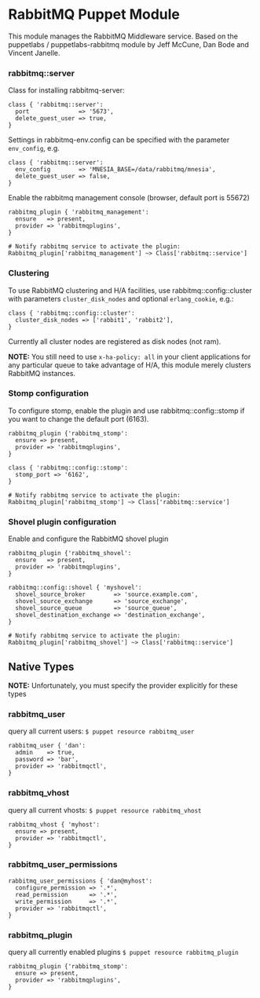 # RabbitMQ Puppet Module
This module manages the RabbitMQ Middleware service.
Based on the puppetlabs / puppetlabs-rabbitmq module by Jeff McCune, Dan Bode and Vincent Janelle.

### rabbitmq::server
Class for installing rabbitmq-server:

    class { 'rabbitmq::server':
      port              => '5673',
      delete_guest_user => true,
    }

Settings in rabbitmq-env.config can be specified with the parameter `env_config`, e.g.

    class { 'rabbitmq::server':
      env_config        => 'MNESIA_BASE=/data/rabbitmq/mnesia',
      delete_guest_user => false,
    }

Enable the rabbitmq management console (browser, default port is 55672)

    rabbitmq_plugin { 'rabbitmq_management':
      ensure   => present,
      provider => 'rabbitmqplugins',
    }

    # Notify rabbitmq service to activate the plugin:
    Rabbitmq_plugin['rabbitmq_management'] ~> Class['rabbitmq::service']
    

### Clustering
To use RabbitMQ clustering and H/A facilities, use rabbitmq::config::cluster
with parameters `cluster_disk_nodes` and optional `erlang_cookie`, e.g.:

    class { 'rabbitmq::config::cluster':
      cluster_disk_nodes => ['rabbit1', 'rabbit2'],
    }

Currently all cluster nodes are registered as disk nodes (not ram).

**NOTE:** You still need to use `x-ha-policy: all` in your client 
applications for any particular queue to take advantage of H/A, this module 
merely clusters RabbitMQ instances.

### Stomp configuration
To configure stomp, enable the plugin and use rabbitmq::config::stomp if you want to change the default port (6163).

    rabbitmq_plugin {'rabbitmq_stomp':
      ensure => present,
      provider => 'rabbitmqplugins',
    }

    class { 'rabbitmq::config::stomp':
      stomp_port => '6162',
    }

    # Notify rabbitmq service to activate the plugin:
    Rabbitmq_plugin['rabbitmq_stomp'] ~> Class['rabbitmq::service']

### Shovel plugin configuration

Enable and configure the RabbitMQ shovel plugin

    rabbitmq_plugin {'rabbitmq_shovel':
      ensure   => present,
      provider => 'rabbitmqplugins',
    }

    rabbitmq::config::shovel { 'myshovel':
      shovel_source_broker        => 'source.example.com',
      shovel_source_exchange      => 'source_exchange',
      shovel_source_queue         => 'source_queue',
      shovel_destination_exchange => 'destination_exchange',
    }

    # Notify rabbitmq service to activate the plugin:
    Rabbitmq_plugin['rabbitmq_shovel'] ~> Class['rabbitmq::service']

## Native Types

**NOTE:** Unfortunately, you must specify the provider explicitly for these types

### rabbitmq_user

query all current users: `$ puppet resource rabbitmq_user`

    rabbitmq_user { 'dan':
      admin    => true,
      password => 'bar',
      provider => 'rabbitmqctl',
    }

### rabbitmq_vhost

query all current vhosts: `$ puppet resource rabbitmq_vhost`

    rabbitmq_vhost { 'myhost':
      ensure => present,
      provider => 'rabbitmqctl',
    }

### rabbitmq\_user\_permissions

    rabbitmq_user_permissions { 'dan@myhost':
      configure_permission => '.*',
      read_permission      => '.*',
      write_permission     => '.*',
      provider => 'rabbitmqctl',
    }

### rabbitmq_plugin

query all currently enabled plugins `$ puppet resource rabbitmq_plugin`

    rabbitmq_plugin {'rabbitmq_stomp':
      ensure => present,
      provider => 'rabbitmqplugins',
    }

